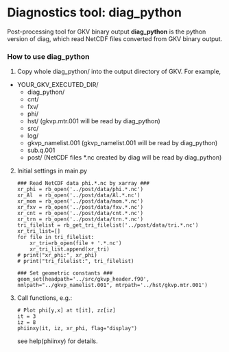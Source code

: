 # Diagnostics tool: diag_python

Post-processing tool for GKV binary output
**diag_python** is the python version of diag, which read NetCDF files converted from GKV binary output.



### How to use diag_python
1. Copy whole diag_python/ into the output directory of GKV. For example,
- YOUR_GKV_EXECUTED_DIR/
  - diag_python/
  - cnt/
  - fxv/
  - phi/
  - hst/ (gkvp.mtr.001 will be read by diag_python)
  - src/
  - log/
  - gkvp_namelist.001 (gkvp_namelist.001 will be read by diag_python)
  - sub.q.001
  - post/ (NetCDF files \*.nc created by diag will be read by diag_python)


2. Initial settings in main.py
    ```
    ### Read NetCDF data phi.*.nc by xarray ### 
    xr_phi = rb_open('../post/data/phi.*.nc')
    xr_Al  = rb_open('../post/data/Al.*.nc')
    xr_mom = rb_open('../post/data/mom.*.nc')
    xr_fxv = rb_open('../post/data/fxv.*.nc')
    xr_cnt = rb_open('../post/data/cnt.*.nc')
    xr_trn = rb_open('../post/data/trn.*.nc')
    tri_filelist = rb_get_tri_filelist('../post/data/tri.*.nc')
    xr_tri_list=[]
    for file in tri_filelist:
        xr_tri=rb_open(file + '.*.nc')
        xr_tri_list.append(xr_tri)
    # print("xr_phi:", xr_phi)
    # print("tri_filelist:", tri_filelist)
    
    ### Set geometric constants ###
    geom_set(headpath='../src/gkvp_header.f90', nmlpath="../gkvp_namelist.001", mtrpath='../hst/gkvp.mtr.001')
    ```


3. Call functions, e.g.:
    ```
    # Plot phi[y,x] at t[it], zz[iz]
    it = 3
    iz = 8
    phiinxy(it, iz, xr_phi, flag="display")
    ```
    see help(phiinxy) for details.
